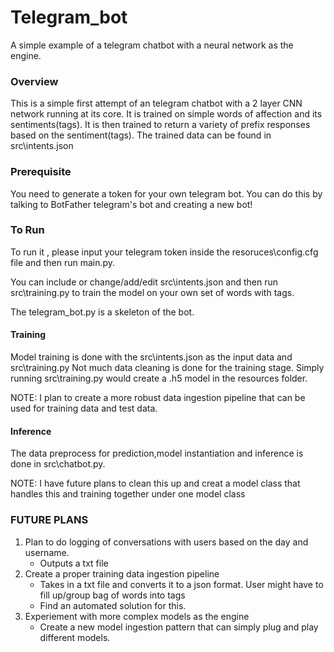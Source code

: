 # Telegram_bot
A simple example of a telegram chatbot with a neural network as the engine.

### Overview
This is a simple first attempt of an telegram chatbot with a 2 layer CNN network running at its core. It is trained on simple words of affection and its sentiments(tags). It is then trained to return a variety of prefix responses based on the sentiment(tags). The trained data can be found in src\intents.json

### Prerequisite
You need to generate a token for your own telegram bot. You can do this by talking to BotFather telegram's bot and creating a new bot!
### To Run
To run it , please input your telegram token inside the resoruces\config.cfg file and then run main.py.

You can include or change/add/edit src\intents.json and then run src\training.py to train the model on your own set of words with tags.

The telegram_bot.py is a skeleton of the bot.

#### Training
Model training is done with the src\intents.json as the input data and src\training.py 
Not much data cleaning is done for the training stage. Simply running src\training.py would create a .h5 model in the resources folder.

NOTE: I plan to create a more robust data ingestion pipeline that can be used for training data and test data.
#### Inference 
The data preprocess for prediction,model instantiation and inference is done in src\chatbot.py.

NOTE: I have future plans to clean this up and creat a model class that handles this and training together under one model class


### FUTURE PLANS
1. Plan to do logging of conversations with users based on the day and username.
    - Outputs a txt file
2. Create a proper training data ingestion pipeline 
    - Takes in a txt file and converts it to a json format. User might have to fill up/group bag of words into tags
    - Find an automated solution for this.
3. Experiement with more complex models as the engine
    - Create a new model ingestion pattern that can simply plug and play different models.
